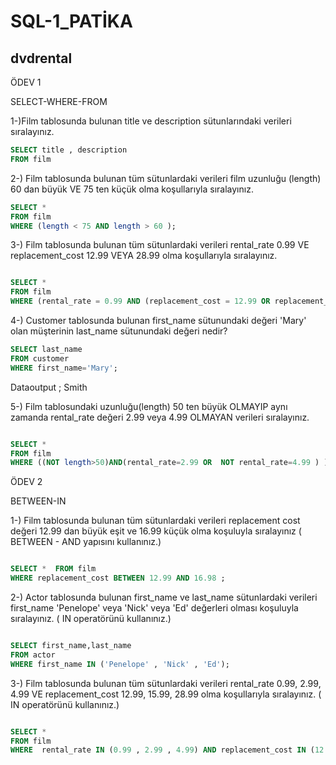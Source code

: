 # SQL-1_PATİKA

## dvdrental


ÖDEV 1 

SELECT-WHERE-FROM

1-)Film tablosunda bulunan title ve description sütunlarındaki verileri sıralayınız.



```SQL
SELECT title , description
FROM film
```
2-) Film tablosunda bulunan tüm sütunlardaki verileri film uzunluğu (length) 60 dan büyük VE 75 ten küçük olma koşullarıyla sıralayınız.


```SQL
SELECT *
FROM film
WHERE (length < 75 AND length > 60 );
```

3-) Film tablosunda bulunan tüm sütunlardaki verileri rental_rate 0.99 VE replacement_cost 12.99 VEYA 28.99 olma koşullarıyla sıralayınız.

```SQL

SELECT *
FROM film
WHERE (rental_rate = 0.99 AND (replacement_cost = 12.99 OR replacement_cost = 28.99) );

```
4-) Customer tablosunda bulunan first_name sütunundaki değeri 'Mary' olan müşterinin last_name sütunundaki değeri nedir?

```SQL
SELECT last_name
FROM customer
WHERE first_name='Mary';
```
Dataoutput ; Smith 



5-) Film tablosundaki uzunluğu(length) 50 ten büyük OLMAYIP aynı zamanda rental_rate değeri 2.99 veya 4.99 OLMAYAN verileri sıralayınız.

```SQL

SELECT *
FROM film
WHERE ((NOT length>50)AND(rental_rate=2.99 OR  NOT rental_rate=4.99 ) );

```
ÖDEV 2 

BETWEEN-IN 

1-) Film tablosunda bulunan tüm sütunlardaki verileri replacement cost değeri 12.99 dan büyük eşit ve 16.99 küçük olma koşuluyla sıralayınız ( BETWEEN - AND yapısını kullanınız.)

```SQL

SELECT *  FROM film
WHERE replacement_cost BETWEEN 12.99 AND 16.98 ;

```
2-) Actor tablosunda bulunan first_name ve last_name sütunlardaki verileri first_name 'Penelope' veya 'Nick' veya 'Ed' değerleri olması koşuluyla sıralayınız. ( IN operatörünü kullanınız.)

```SQL

SELECT first_name,last_name
FROM actor 
WHERE first_name IN ('Penelope' , 'Nick' , 'Ed');

```

3-) Film tablosunda bulunan tüm sütunlardaki verileri rental_rate 0.99, 2.99, 4.99 VE replacement_cost 12.99, 15.99, 28.99 olma koşullarıyla sıralayınız. ( IN operatörünü kullanınız.)

```SQL

SELECT *
FROM film 
WHERE  rental_rate IN (0.99 , 2.99 , 4.99) AND replacement_cost IN (12.99 , 15.99 , 28.99  );

```







